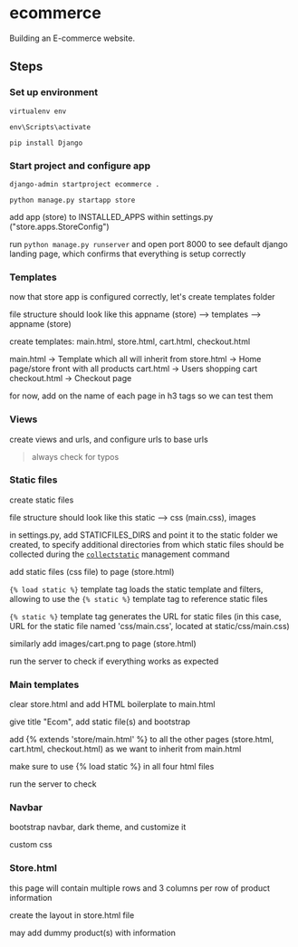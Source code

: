 # ecommerce
Building an E-commerce website.

## Steps

### Set up environment

`virtualenv env`

`env\Scripts\activate`

`pip install Django`

### Start project and configure app

`django-admin startproject ecommerce .`

`python manage.py startapp store`

add app (store) to INSTALLED_APPS within settings.py ("store.apps.StoreConfig")

run `python manage.py runserver` and open port 8000 to see default django landing page, which confirms that everything is setup correctly

### Templates

now that store app is configured correctly, let's create templates folder

file structure should look like this appname (store) --> templates --> appname (store)

create templates: main.html, store.html, cart.html, checkout.html

main.html → Template which all will inherit from
store.html → Home page/store front with all products
cart.html → Users shopping cart
checkout.html → Checkout page

for now, add on the name of each page in h3 tags so we can test them

### Views

create views and urls, and configure urls to base urls

> always check for typos

### Static files

create static files

file structure should look like this static --> css (main.css), images

in settings.py, add STATICFILES_DIRS and point it to the static folder we created, to specify additional directories from which static files should be collected during the [`collectstatic`](https://docs.djangoproject.com/en/5.0/ref/contrib/staticfiles/#collectstatic) management command

add static files (css file) to page (store.html)

`{% load static %}` template tag loads the static template and filters, allowing to use the `{% static %}` template tag to reference static files

`{% static %}` template tag generates the URL for static files (in this case, URL for the static file named 'css/main.css', located at static/css/main.css)

similarly add images/cart.png to page (store.html)

run the server to check if everything works as expected

### Main templates

clear store.html and add HTML boilerplate to main.html

give title "Ecom", add static file(s) and bootstrap

add {% extends 'store/main.html' %} to all the other pages (store.html, cart.html, checkout.html) as we want to inherit from main.html

make sure to use {% load static %} in all four html files

run the server to check

### Navbar

bootstrap navbar, dark theme, and customize it

custom css

### Store.html

this page will contain multiple rows and 3 columns per row of product information

create the layout in store.html file

may add dummy product(s) with information


